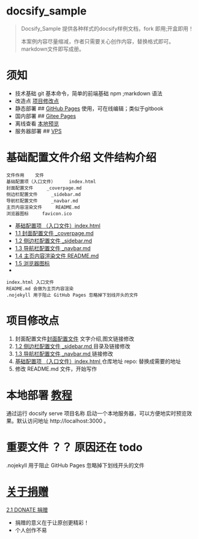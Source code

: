# docsify_sample

> Docsify_Sample 提供各种样式的docsify样例文档，fork 即用;开盒即用！
>
> 本案例内容尽量缩减，作者只需要关心创作内容，替换格式即可。markdown文件即写成册。


# 须知
- 技术基础 git 基本命令，简单的前端基础 npm ;markdown 语法
- 改造点 [项目修改点 ](#项目修改点 )
- 静态部署 ## [GitHub Pages](https://docsify.js.org/#/zh-cn/deploy?id=github-pages) 使用，可在线编辑；类似于gitbook
- 国内部署 ## [Gitee Pages](https://docsify.js.org/#/zh-cn/deploy?id=gitee-pages)
- 离线查看 [本地预览](https://docsify.js.org/#/zh-cn/quickstart?id=%e6%9c%ac%e5%9c%b0%e9%a2%84%e8%a7%88)
- 服务器部署 ## [VPS](https://docsify.js.org/#/zh-cn/deploy?id=vps)

# 基础配置文件介绍 文件结构介绍

```
文件作用    文件
基础配置项（入口文件）     index.html
封面配置文件     _coverpage.md
侧边栏配置文件     _sidebar.md
导航栏配置文件     _navbar.md
主页内容渲染文件     README.md
浏览器图标     favicon.ico
```

* [基础配置项 （入口文件）index.html ](index.html)
* [1.1 封面配置文件 _coverpage.md](_coverpage.md)
* [1.2 侧边栏配置文件 _sidebar.md ](_sidebar.md)
* [1.3 导航栏配置文件 _navbar.md ](_navbar.md)
* [1.4 主页内容渲染文件 README.md ](README.md)
* [1.5 浏览器图标 ](favicon.ico)
* 
```
index.html 入口文件
README.md 会做为主页内容渲染
.nojekyll 用于阻止 GitHub Pages 忽略掉下划线开头的文件
```

# 项目修改点 

1. 封面配置文件[封面配置文件](_coverpage.md) 文字介绍,图文链接修改
2. [1.2 侧边栏配置文件 _sidebar.md ](_sidebar.md) 目录及链接修改
3. [1.3 导航栏配置文件 _navbar.md ](_navbar.md) 链接修改
4. [基础配置项 （入口文件）index.html ](index.html)  仓库地址 repo: 替换成需要的地址
5. 修改 README.md 文件，开始写作


# 本地部署  [教程](https://docsify.js.org/#/zh-cn/quickstart)
通过运行 docsify serve 项目名称 启动一个本地服务器，可以方便地实时预览效果。默认访问地址 http://localhost:3000 。

# 重要文件 ？？ 原因还在 todo 
.nojekyll 用于阻止 GitHub Pages 忽略掉下划线开头的文件

# [关于捐赠](donate/README.md) 
[2.1 DONATE 捐赠](donate/README.md)
- 捐赠的意义在于让原创更精彩！
- 个人创作不易
